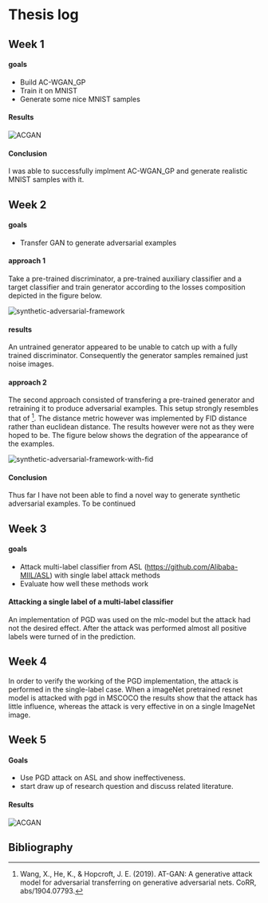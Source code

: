 # Thesis log

## Week 1

#### goals
- Build AC-WGAN_GP
- Train it on MNIST
- Generate some nice MNIST samples

#### Results
![ACGAN](/images/AC-WGAN_GP.png)

#### Conclusion
I was able to successfully implment AC-WGAN_GP and generate realistic MNIST samples with it.


## Week 2

#### goals
- Transfer GAN to generate adversarial examples

#### approach 1
Take a pre-trained discriminator, a pre-trained auxiliary classifier and a target classifier and train generator according to the losses composition depicted in the figure below.

![synthetic-adversarial-framework](/images/synthetic-adversarial-framework.png)

#### results
An untrained generator appeared to be unable to catch up with a fully trained discriminator. Consequently the generator samples remained just noise images.

#### approach 2
The second approach consisted of transfering a pre-trained generator and retraining it to produce adversarial examples. This setup strongly resembles that of [^AT-GAN]. The distance metric however was implemented by FID distance rather than euclidean distance. The results however were not as they were hoped to be. The figure below shows the degration of the appearance of the examples. 

![synthetic-adversarial-framework-with-fid](/images/synthetic-adversarial-framework-with-fid.png)

#### Conclusion
Thus far I have not been able to find a novel way to generate synthetic adversarial examples. To be continued

## Week 3

#### goals
- Attack multi-label classifier from ASL (https://github.com/Alibaba-MIIL/ASL) with single label attack methods
- Evaluate how well these methods work

#### Attacking a single label of a multi-label classifier
An implementation of PGD was used on the mlc-model but the attack had not the desired effect. After the attack was performed almost all positive labels were turned of in the prediction. 

## Week 4
In order to verify the working of the PGD implementation, the attack is performed in the single-label case. When a imageNet pretrained resnet model is attacked with pgd in MSCOCO the results show  that the attack has little influence, whereas the attack is very effective in on a single ImageNet image. 

## Week 5 

#### Goals
- Use PGD attack on ASL and show ineffectiveness. 
- start draw up of research question and discuss related literature.


#### Results
![ACGAN](/images/AC-WGAN_GP.png)  


## Bibliography
[^AT-GAN]: Wang, X., He, K., & Hopcroft, J. E. (2019). AT-GAN: A generative attack model for adversarial transferring on generative adversarial nets. CoRR, abs/1904.07793.
